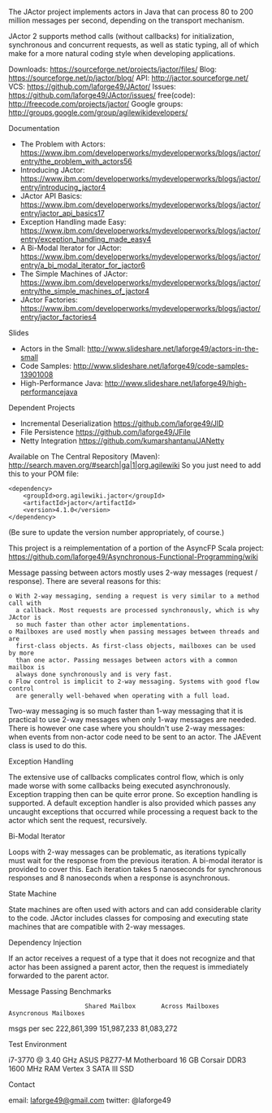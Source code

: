 The JActor project implements actors in Java that can process 80 to 200 million messages
per second, depending on the transport mechanism.

JActor 2 supports method calls (without callbacks) for initialization, synchronous
and concurrent requests, as well as static typing, all of which make for a more
natural coding style when developing applications.

Downloads:     https://sourceforge.net/projects/jactor/files/
Blog:          https://sourceforge.net/p/jactor/blog/
API:           http://jactor.sourceforge.net/
VCS:           https://github.com/laforge49/JActor/
Issues:        https://github.com/laforge49/JActor/issues/
free(code):    http://freecode.com/projects/jactor/
Google groups: http://groups.google.com/group/agilewikidevelopers/

Documentation
 - The Problem with Actors:        https://www.ibm.com/developerworks/mydeveloperworks/blogs/jactor/entry/the_problem_with_actors56
 - Introducing JActor:             https://www.ibm.com/developerworks/mydeveloperworks/blogs/jactor/entry/introducing_jactor4
 - JActor API Basics:              https://www.ibm.com/developerworks/mydeveloperworks/blogs/jactor/entry/jactor_api_basics17
 - Exception Handling made Easy:   https://www.ibm.com/developerworks/mydeveloperworks/blogs/jactor/entry/exception_handling_made_easy4
 - A Bi-Modal Iterator for JActor: https://www.ibm.com/developerworks/mydeveloperworks/blogs/jactor/entry/a_bi_modal_iterator_for_jactor6
 - The Simple Machines of JActor:  https://www.ibm.com/developerworks/mydeveloperworks/blogs/jactor/entry/the_simple_machines_of_jactor4
 - JActor Factories:               https://www.ibm.com/developerworks/mydeveloperworks/blogs/jactor/entry/jactor_factories4

Slides
 - Actors in the Small:   http://www.slideshare.net/laforge49/actors-in-the-small
 - Code Samples:          http://www.slideshare.net/laforge49/code-samples-13901008
 - High-Performance Java: http://www.slideshare.net/laforge49/high-performancejava

Dependent Projects
 - Incremental Deserialization    https://github.com/laforge49/JID
 - File Persistence               https://github.com/laforge49/JFile
 - Netty Integration              https://github.com/kumarshantanu/JANetty

Available on The Central Repository (Maven): http://search.maven.org/#search|ga|1|org.agilewiki
So you just need to add this to your POM file:
```
<dependency>
    <groupId>org.agilewiki.jactor</groupId>
    <artifactId>jactor</artifactId>
    <version>4.1.0</version>
</dependency>
```
(Be sure to update the version number appropriately, of course.)

This project is a reimplementation of a portion of the AsyncFP Scala project:
    https://github.com/laforge49/Asynchronous-Functional-Programming/wiki

Message passing between actors mostly uses 2-way messages (request / response).
There are several reasons for this:

    o With 2-way messaging, sending a request is very similar to a method call with
      a callback. Most requests are processed synchronously, which is why JActor is
      so much faster than other actor implementations.
    o Mailboxes are used mostly when passing messages between threads and are
      first-class objects. As first-class objects, mailboxes can be used by more
      than one actor. Passing messages between actors with a common mailbox is
      always done synchronously and is very fast.
    o Flow control is implicit to 2-way messaging. Systems with good flow control
      are generally well-behaved when operating with a full load.

Two-way messaging is so much faster than 1-way messaging that it is practical to use
2-way messages when only 1-way messages are needed. There is however one case where
you shouldn't use 2-way messages: when events from non-actor code need to be sent to
an actor. The JAEvent class is used to do this.

Exception Handling

The extensive use of callbacks complicates control flow, which is only made worse
with some callbacks being executed asynchronously. Exception trapping then can be
quite error prone. So exception handling is supported. A default exception handler
is also provided which passes any uncaught exceptions that occurred while processing
a request back to the actor which sent the request, recursively.

Bi-Modal Iterator

Loops with 2-way messages can be problematic, as iterations typically must wait for
the response from the previous iteration. A bi-modal iterator is provided to cover
this. Each iteration takes 5 nanoseconds for synchronous responses and 8 nanoseconds
when a response is asynchronous.

State Machine

State machines are often used with actors and can add considerable clarity to the
code. JActor includes classes for composing and executing state machines that are
compatible with 2-way messages.

Dependency Injection

If an actor receives a request of a type that it does not recognize and that actor
has been assigned a parent actor, then the request is immediately forwarded to the
parent actor.

Message Passing Benchmarks

                         Shared Mailbox       Across Mailboxes  Asyncronous Mailboxes
msgs per sec                222,861,399            151,987,233             81,083,272

Test Environment

i7-3770 @ 3.40 GHz
ASUS P8Z77-M Motherboard
16 GB Corsair DDR3 1600 MHz RAM
Vertex 3 SATA III SSD

Contact

email:   laforge49@gmail.com
twitter: @laforge49

